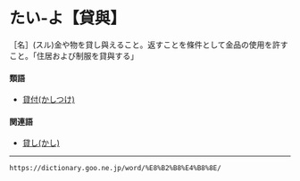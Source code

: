 # たい‐よ【貸與】

［名］(スル)金や物を貸し與えること。返すことを條件として金品の使用を許すこと。「住居および制服を貸與する」

#### 類語

-   [貸付(かしつけ)](https://dictionary.goo.ne.jp/word/%E8%B2%B8%E4%BB%98_%28%E3%81%8B%E3%81%97%E3%81%A4%E3%81%91%29/#jn-40541)

#### 関連語

-   [貸し(かし)](https://dictionary.goo.ne.jp/word/%E8%B2%B8%E3%81%97/#jn-40361)

---
`https://dictionary.goo.ne.jp/word/%E8%B2%B8%E4%B8%8E/`
